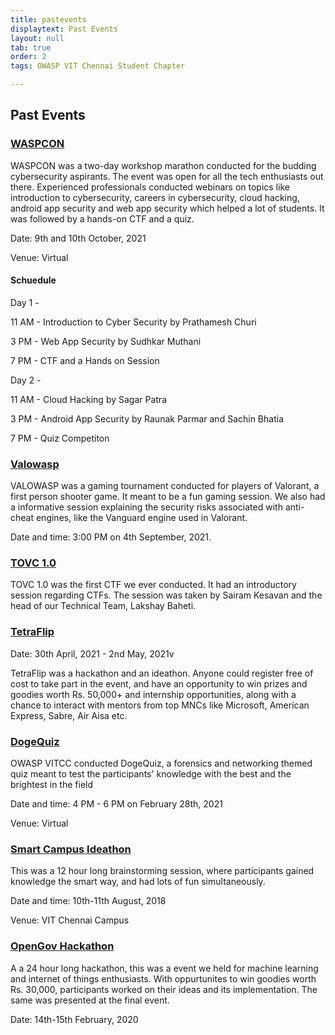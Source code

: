 ```yaml
---
title: pastevents
displaytext: Past Events
layout: null
tab: true
order: 2
tags: OWASP VIT Chennai Student Chapter

---
```



## Past Events

### [WASPCON](https://owaspvit.com/waspcon/)

WASPCON was a two-day workshop marathon conducted for the budding cybersecurity aspirants. The event was open for all the tech enthusiasts out there. Experienced professionals conducted webinars on topics like introduction to cybersecurity, careers in cybersecurity, cloud hacking, android app security and web app security  which helped a lot of students. It was followed by a hands-on CTF and a quiz.

Date: 9th and 10th October, 2021

Venue: Virtual

#### Schuedule

Day 1 -

11 AM - Introduction to Cyber Security by Prathamesh Churi

3 PM - Web App Security by Sudhkar Muthani

7 PM - CTF and a Hands on Session

Day 2 -

11 AM - Cloud Hacking by Sagar Patra

3 PM -  Android App Security by Raunak Parmar and Sachin Bhatia

7 PM - Quiz Competiton


### [Valowasp](https://owaspvit.org/valowasp)

VALOWASP was a gaming tournament conducted for players of Valorant, a first person shooter game. It meant to be a fun gaming session. We also had a informative session explaining the security risks associated with anti-cheat engines, like the Vanguard engine used in Valorant.

Date and time: 3:00 PM on 4th September, 2021.

### [TOVC 1.0](https://owaspvit.org/ctf/)

TOVC 1.0 was the first CTF we ever conducted. It had an introductory session regarding CTFs. The session was  taken by Sairam Kesavan and the head of our Technical Team, Lakshay Baheti.

### [TetraFlip](https://tetraflip.owaspvit.com/)

Date: 30th April, 2021 - 2nd May, 2021v

TetraFlip was a hackathon and an ideathon. Anyone could register free of cost to take part in the event, and have an opportunity to win prizes and goodies worth Rs. 50,000+ and internship opportunities, along with a chance to interact with mentors from top MNCs like Microsoft, American Express, Sabre, Air Aisa etc.

### [DogeQuiz](https://owaspvit.com/quiz-event/)

OWASP VITCC conducted DogeQuiz, a forensics and networking themed quiz meant to test the participants' knowledge with the best and the brightest in the field

Date and time: 4 PM - 6 PM on February 28th, 2021

Venue: Virtual

### [Smart Campus Ideathon](https://www.instagram.com/p/BmNmy_FBY7-/)

This was a 12 hour long brainstorming session, where participants gained knowledge the smart way, and had lots of fun simultaneously.

Date and time: 10th-11th August, 2018

Venue: VIT Chennai Campus

### [OpenGov Hackathon](https://www.instagram.com/p/CT-WSaGBGFl)

A a 24 hour long hackathon, this was a event we held for machine learning and internet of things enthusiasts. With oppurtunites to win goodies worth Rs. 30,000, participants worked on their ideas and its implementation. The same was presented at the final event.

Date: 14th-15th February, 2020